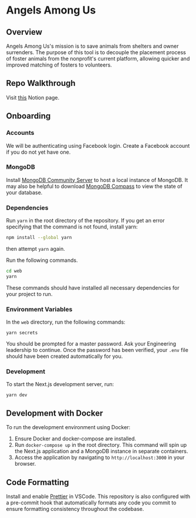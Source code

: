 # Angels Among Us

## Overview

Angels Among Us's mission is to save animals from shelters and owner surrenders. The purpose of this tool is to decouple the placement process of foster animals from the nonprofit's current platform, allowing quicker and improved matching of fosters to volunteers.

## Repo Walkthrough

Visit [this](https://www.notion.so/gtbitsofgood/Repo-Walkthrough-64fad02c388449bfafddede9870ca190) Notion page.

## Onboarding

### Accounts

We will be authenticating using Facebook login. Create a Facebook account if you do not yet have one.

### MongoDB

Install [MongoDB Community Server](https://www.mongodb.com/docs/manual/administration/install-community/) to host a local instance of MongoDB. It may also be helpful to download [MongoDB Compass](https://www.mongodb.com/try/download/compass#compass) to view the state of your database.

### Dependencies

Run `yarn` in the root directory of the repository. If you get an error specifying that the command is not found, install yarn:

```zsh
npm install --global yarn
```

then attempt `yarn` again.

Run the following commands.

```zsh
cd web
yarn
```

These commands should have installed all necessary dependencies for your project to run.

### Environment Variables

In the `web` directory, run the following commands:

```
yarn secrets
```

You should be prompted for a master password. Ask your Engineering leadership to continue. Once the password has been verified, your `.env` file should have been created automatically for you.

### Development

To start the Next.js development server, run:

```
yarn dev
```

## Development with Docker

To run the development environment using Docker:

1. Ensure Docker and docker-compose are installed.
2. Run `docker-compose up` in the root directory. This command will spin up the Next.js application and a MongoDB instance in separate containers.
3. Access the application by navigating to `http://localhost:3000` in your browser.

## Code Formatting

Install and enable [Prettier](https://marketplace.visualstudio.com/items?itemName=esbenp.prettier-vscode) in VSCode. This repository is also configured with a pre-commit hook that automatically formats any code you commit to ensure formatting consistency throughout the codebase.
